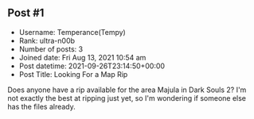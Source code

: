 ## Post #1
- Username: Temperance(Tempy)
- Rank: ultra-n00b
- Number of posts: 3
- Joined date: Fri Aug 13, 2021 10:54 am
- Post datetime: 2021-09-26T23:14:50+00:00
- Post Title: Looking For a Map Rip

Does anyone have a rip available for the area Majula in Dark Souls 2? I'm not exactly the best at ripping just yet, so I'm wondering if someone else has the files already.

